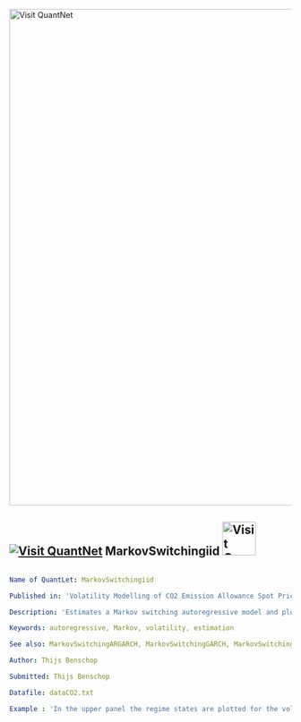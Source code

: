 [<img src="https://github.com/QuantLet/Styleguide-and-FAQ/blob/master/pictures/banner.png" width="888" alt="Visit QuantNet">](http://quantlet.de/)

## [<img src="https://github.com/QuantLet/Styleguide-and-FAQ/blob/master/pictures/qloqo.png" alt="Visit QuantNet">](http://quantlet.de/) **MarkovSwitchingiid** [<img src="https://github.com/QuantLet/Styleguide-and-FAQ/blob/master/pictures/QN2.png" width="60" alt="Visit QuantNet 2.0">](http://quantlet.de/)

```yaml

Name of QuantLet: MarkovSwitchingiid

Published in: 'Volatility Modelling of CO2 Emission Allowance Spot Prices with Regime-Switching GARCH Models'

Description: 'Estimates a Markov switching autoregressive model and plots the estimated states for CO2 spot price data from 2008 to 2011'

Keywords: autoregressive, Markov, volatility, estimation

See also: MarkovSwitchingARGARCH, MarkovSwitchingGARCH, MarkovSwitchingNormal

Author: Thijs Benschop

Submitted: Thijs Benschop

Datafile: dataCO2.txt

Example : 'In the upper panel the regime states are plotted for the volatility of the daily CO2 spot price data, which are plotted in the lower panel'

```